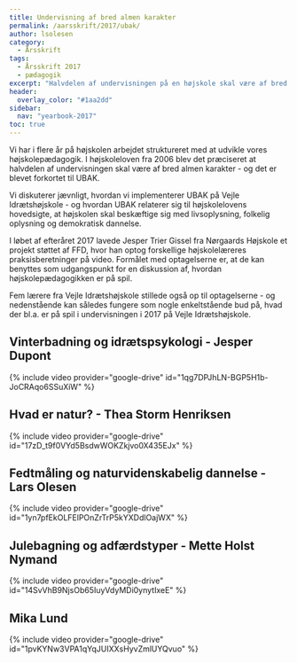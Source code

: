 ```yaml
---
title: Undervisning af bred almen karakter
permalink: /aarsskrift/2017/ubak/
author: lsolesen
category:
  - Årsskrift
tags:
  - Årsskrift 2017
  - pædagogik
excerpt: "Halvdelen af undervisningen på en højskole skal være af bred almen karakter. Se fem højskolelæreres bud på en praksisfortælling fra deres undervisning, hvor der er noget på spil; Jesper Dupont, Thea Storm Henriksen, Mette Holst Nymand, Mika Lund og Lars Olesen."
header:
  overlay_color: "#1aa2dd"
sidebar:
  nav: "yearbook-2017"
toc: true
---
```


Vi har i flere år på højskolen arbejdet struktureret med at udvikle vores højskolepædagogik. I højskoleloven fra 2006 blev det præciseret at halvdelen af undervisningen skal være af bred almen karakter - og det er blevet forkortet til UBAK.

Vi diskuterer jævnligt, hvordan vi implementerer UBAK på Vejle Idrætshøjskole - og hvordan UBAK relaterer sig til højskolelovens hovedsigte, at højskolen skal beskæftige sig med livsoplysning, folkelig oplysning og demokratisk dannelse.
 
I løbet af efteråret 2017 lavede Jesper Trier Gissel fra Nørgaards Højskole et projekt støttet af FFD, hvor han optog forskellige højskolelæreres praksisberetninger på video. Formålet med optagelserne er, at de kan benyttes som udgangspunkt for en diskussion af, hvordan højskolepædagogikken er på spil.

Fem lærere fra Vejle Idrætshøjskole stillede også op til optagelserne - og nedenstående kan således fungere som nogle enkeltstående bud på, hvad der bl.a. er på spil i undervisningen i 2017 på Vejle Idrætshøjskole.

## Vinterbadning og idrætspsykologi - Jesper Dupont

{% include video provider="google-drive" id="1qg7DPJhLN-BGP5H1b-JoCRAqo6SSuXiW" %}

## Hvad er natur? - Thea Storm Henriksen

{% include video provider="google-drive" id="17zD_t9f0VYd5BsdwWOKZkjvo0X435EJx" %}

## Fedtmåling og naturvidenskabelig dannelse - Lars Olesen

{% include video provider="google-drive" id="1yn7pfEkOLFElPOnZrTrP5kYXDdlOajWX" %}

## Julebagning og adfærdstyper - Mette Holst Nymand

{% include video provider="google-drive" id="14SvVhB9NjsOb65IuyVdyMDi0ynytIxeE" %}

## Mika Lund

{% include video provider="google-drive" id="1pvKYNw3VPA1qYqJUIXXsHyvZmlUYQvuo" %}
